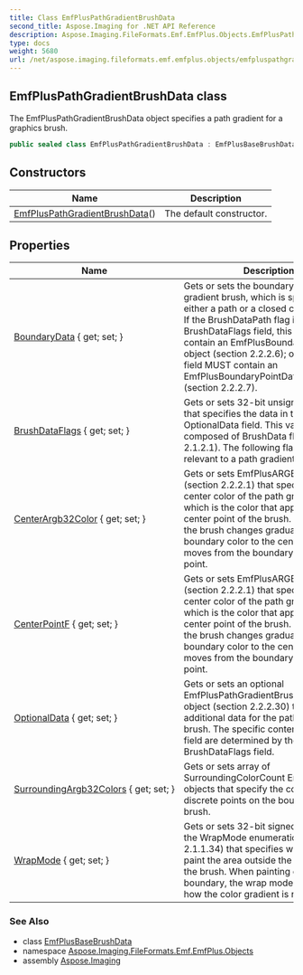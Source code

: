 ```yaml
---
title: Class EmfPlusPathGradientBrushData
second_title: Aspose.Imaging for .NET API Reference
description: Aspose.Imaging.FileFormats.Emf.EmfPlus.Objects.EmfPlusPathGradientBrushData class. The EmfPlusPathGradientBrushData object specifies a path gradient for a graphics brush
type: docs
weight: 5680
url: /net/aspose.imaging.fileformats.emf.emfplus.objects/emfpluspathgradientbrushdata/
---
```

## EmfPlusPathGradientBrushData class

The EmfPlusPathGradientBrushData object specifies a path gradient for a graphics brush.

```csharp
public sealed class EmfPlusPathGradientBrushData : EmfPlusBaseBrushData
```

## Constructors

| Name | Description |
| --- | --- |
| [EmfPlusPathGradientBrushData](emfpluspathgradientbrushdata/)() | The default constructor. |

## Properties

| Name | Description |
| --- | --- |
| [BoundaryData](../../aspose.imaging.fileformats.emf.emfplus.objects/emfpluspathgradientbrushdata/boundarydata/) { get; set; } | Gets or sets the boundary of the path gradient brush, which is specified by either a path or a closed cardinal spline. If the BrushDataPath flag is set in the BrushDataFlags field, this field MUST contain an EmfPlusBoundaryPathData object (section 2.2.2.6); otherwise, this field MUST contain an EmfPlusBoundaryPointData object (section 2.2.2.7). |
| [BrushDataFlags](../../aspose.imaging.fileformats.emf.emfplus.objects/emfpluspathgradientbrushdata/brushdataflags/) { get; set; } | Gets or sets 32-bit unsigned integer that specifies the data in the OptionalData field. This value MUST be composed of BrushData flags (section 2.1.2.1). The following flags are relevant to a path gradient brush: |
| [CenterArgb32Color](../../aspose.imaging.fileformats.emf.emfplus.objects/emfpluspathgradientbrushdata/centerargb32color/) { get; set; } | Gets or sets EmfPlusARGB object (section 2.2.2.1) that specifies the center color of the path gradient brush, which is the color that appears at the center point of the brush. The color of the brush changes gradually from the boundary color to the center color as it moves from the boundary to the center point. |
| [CenterPointF](../../aspose.imaging.fileformats.emf.emfplus.objects/emfpluspathgradientbrushdata/centerpointf/) { get; set; } | Gets or sets EmfPlusARGB object (section 2.2.2.1) that specifies the center color of the path gradient brush, which is the color that appears at the center point of the brush. The color of the brush changes gradually from the boundary color to the center color as it moves from the boundary to the center point. |
| [OptionalData](../../aspose.imaging.fileformats.emf.emfplus.objects/emfpluspathgradientbrushdata/optionaldata/) { get; set; } | Gets or sets an optional EmfPlusPathGradientBrushOptionalData object (section 2.2.2.30) that specifies additional data for the path gradient brush. The specific contents of this field are determined by the value of the BrushDataFlags field. |
| [SurroundingArgb32Colors](../../aspose.imaging.fileformats.emf.emfplus.objects/emfpluspathgradientbrushdata/surroundingargb32colors/) { get; set; } | Gets or sets array of SurroundingColorCount EmfPlusARGB objects that specify the colors for discrete points on the boundary of the brush. |
| [WrapMode](../../aspose.imaging.fileformats.emf.emfplus.objects/emfpluspathgradientbrushdata/wrapmode/) { get; set; } | Gets or sets 32-bit signed integer from the WrapMode enumeration (section 2.1.1.34) that specifies whether to paint the area outside the boundary of the brush. When painting outside the boundary, the wrap mode specifies how the color gradient is repeated |

### See Also

* class [EmfPlusBaseBrushData](../emfplusbasebrushdata/)
* namespace [Aspose.Imaging.FileFormats.Emf.EmfPlus.Objects](../../aspose.imaging.fileformats.emf.emfplus.objects/)
* assembly [Aspose.Imaging](../../)


